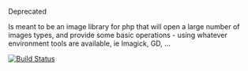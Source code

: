 Deprecated

Is meant to be an image library for php that will open a large number of images types, and provide some basic operations - using whatever environment tools are available, ie Imagick, GD, ...

[![Build Status](https://travis-ci.org/nickolanack/EasyImage.svg?branch=master)](https://travis-ci.org/nickolanack/EasyImage)
